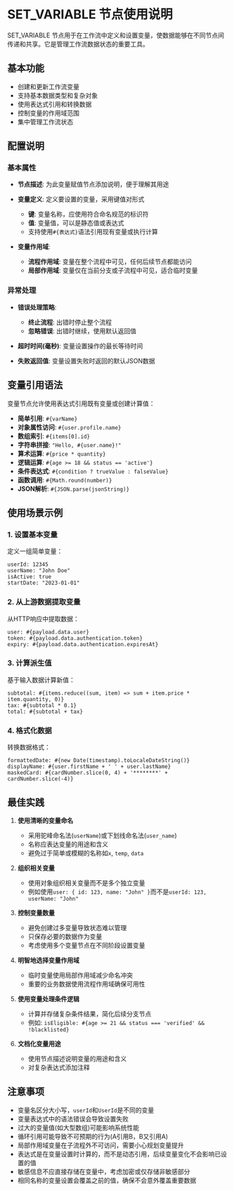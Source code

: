 # SET_VARIABLE 节点使用说明

SET_VARIABLE 节点用于在工作流中定义和设置变量，使数据能够在不同节点间传递和共享。它是管理工作流数据状态的重要工具。

## 基本功能

- 创建和更新工作流变量
- 支持基本数据类型和复杂对象
- 使用表达式引用和转换数据
- 控制变量的作用域范围
- 集中管理工作流状态

## 配置说明

### 基本属性

- **节点描述**: 为此变量赋值节点添加说明，便于理解其用途

- **变量定义**: 定义要设置的变量，采用键值对形式
  - **键**: 变量名称，应使用符合命名规范的标识符
  - **值**: 变量值，可以是静态值或表达式
  - 支持使用`#{表达式}`语法引用现有变量或执行计算

- **变量作用域**:
  - **流程作用域**: 变量在整个流程中可见，任何后续节点都能访问
  - **局部作用域**: 变量仅在当前分支或子流程中可见，适合临时变量

### 异常处理

- **错误处理策略**:
  - **终止流程**: 出错时停止整个流程
  - **忽略错误**: 出错时继续，使用默认返回值

- **超时时间(毫秒)**: 变量设置操作的最长等待时间
- **失败返回值**: 变量设置失败时返回的默认JSON数据

## 变量引用语法

变量节点允许使用表达式引用既有变量或创建计算值：

- **简单引用**: `#{varName}`
- **对象属性访问**: `#{user.profile.name}`
- **数组索引**: `#{items[0].id}`
- **字符串拼接**: `"Hello, #{user.name}!"`
- **算术运算**: `#{price * quantity}`
- **逻辑运算**: `#{age >= 18 && status == 'active'}`
- **条件表达式**: `#{condition ? trueValue : falseValue}`
- **函数调用**: `#{Math.round(number)}`
- **JSON解析**: `#{JSON.parse(jsonString)}`

## 使用场景示例

### 1. 设置基本变量

定义一组简单变量：
```
userId: 12345
userName: "John Doe"
isActive: true
startDate: "2023-01-01"
```

### 2. 从上游数据提取变量

从HTTP响应中提取数据：
```
user: #{payload.data.user}
token: #{payload.data.authentication.token}
expiry: #{payload.data.authentication.expiresAt}
```

### 3. 计算派生值

基于输入数据计算新值：
```
subtotal: #{items.reduce((sum, item) => sum + item.price * item.quantity, 0)}
tax: #{subtotal * 0.1}
total: #{subtotal + tax}
```

### 4. 格式化数据

转换数据格式：
```
formattedDate: #{new Date(timestamp).toLocaleDateString()}
displayName: #{user.firstName + ' ' + user.lastName}
maskedCard: #{cardNumber.slice(0, 4) + '********' + cardNumber.slice(-4)}
```

## 最佳实践

1. **使用清晰的变量命名**
   - 采用驼峰命名法(`userName`)或下划线命名法(`user_name`)
   - 名称应表达变量的用途和含义
   - 避免过于简单或模糊的名称如`x`, `temp`, `data`

2. **组织相关变量**
   - 使用对象组织相关变量而不是多个独立变量
   - 例如使用`user: { id: 123, name: "John" }`而不是`userId: 123, userName: "John"`

3. **控制变量数量**
   - 避免创建过多变量导致状态难以管理
   - 只保存必要的数据作为变量
   - 考虑使用多个变量节点在不同阶段设置变量

4. **明智地选择变量作用域**
   - 临时变量使用局部作用域减少命名冲突
   - 重要的业务数据使用流程作用域确保可用性

5. **使用变量处理条件逻辑**
   - 计算并存储复杂条件结果，简化后续分支节点
   - 例如: `isEligible: #{age >= 21 && status === 'verified' && !blacklisted}`

6. **文档化变量用途**
   - 使用节点描述说明变量的用途和含义
   - 对复杂表达式添加注释

## 注意事项

- 变量名区分大小写，`userId`和`UserId`是不同的变量
- 变量表达式中的语法错误会导致设置失败
- 过大的变量值(如大型数组)可能影响系统性能
- 循环引用可能导致不可预期的行为(A引用B，B又引用A)
- 局部作用域变量在子流程外不可访问，需要小心规划变量提升
- 表达式是在变量设置时计算的，而不是动态引用，后续变量变化不会影响已设置的值
- 敏感信息不应直接存储在变量中，考虑加密或仅存储非敏感部分
- 相同名称的变量设置会覆盖之前的值，确保不会意外覆盖重要数据